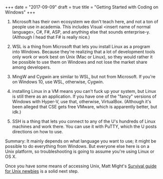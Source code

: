 +++
date = "2017-09-09"
draft = true
title = "Getting Started with Coding on Windows"
+++

1. Microsoft has their own ecosystem we don't teach here, and not a ton of people use in academia.
This includes Visual \<insert name of normal language\>, C#, F#, ASP, and anything else that sounds enterprise-y.
(Although I head that F# is really nice.)

2. WSL is a thing from Microsoft that lets you install Linux as a program into Windows.
Because they're realizing that a lot of development tools only work or work best on Unix (Mac or Linux), so they would rather it be possible to use them on Windows and not lose the market share among developers.

3. MingW and Cygwin are similar to WSL, but not from Microsoft. If you're on Windows 10, use WSL, otherwise, Cygwin.

4. installing Linux in a VM means you can't fuck up your system, but Linux is still there as an application.
If you have one of the "fancy" versions of Windows with Hyper-V, use that, otherwise, VirtualBox.
(Although it's been alleged that CSE gets free VMware, which is apparently better, but idk.)

5. SSH is a thing that lets you connect to any of the U's hundreds of Linux machines and work there.
You can use it with PuTTY, which the U posts directions on how to use.

Summary:
It mainly depends on what language you want to use; it might be possible to do everything from Windows.
But everyone else here is on a Unix platform, so troubleshooting is going to assume you're using Linux or OS X.

Once you have some means of accessing Unix, Matt Might's [Survival guide for Unix newbies](http://matt.might.net/articles/basic-unix/) is a solid next step.
